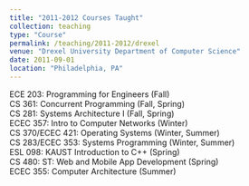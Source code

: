 ```yaml
---
title: "2011-2012 Courses Taught"
collection: teaching
type: "Course"
permalink: /teaching/2011-2012/drexel
venue: "Drexel University Department of Computer Science"
date: 2011-09-01
location: "Philadelphia, PA"
---
```


ECE 203: Programming for Engineers (Fall)  
CS 361: Concurrent Programming (Fall, Spring)  
CS 281: Systems Architecture I (Fall, Spring)  
ECEC 357: Intro to Computer Networks (Winter)  
CS 370/ECEC 421: Operating Systems (Winter, Summer)  
CS 283/ECEC 353: Systems Programming (Winter, Summer)  
ESL 098: KAUST Introduction to C++ (Spring)  
CS 480: ST: Web and Mobile App Development (Spring)  
ECEC 355: Computer Architecture (Summer)  


